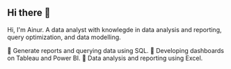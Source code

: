 ## Hi there 👋

Hi, I'm Ainur. A data analyst with knowlegde in data analysis and reporting, query optimization, and data modelling.

📌 Generate reports and querying data using SQL. 
📌 Developing dashboards on Tableau and Power BI. 
📌 Data analysis and reporting using Excel.
